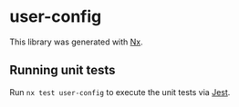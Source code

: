 # user-config

This library was generated with [Nx](https://nx.dev).

## Running unit tests

Run `nx test user-config` to execute the unit tests via [Jest](https://jestjs.io).
